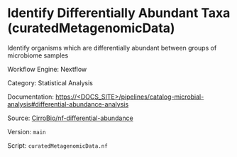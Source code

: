 # Identify Differentially Abundant Taxa (curatedMetagenomicData)

Identify organisms which are differentially abundant between groups of microbiome samples


Workflow Engine: Nextflow


Category: Statistical Analysis


Documentation: [https://<DOCS_SITE>/pipelines/catalog-microbial-analysis#differential-abundance-analysis](https://<DOCS_SITE>/pipelines/catalog-microbial-analysis#differential-abundance-analysis)


Source: [CirroBio/nf-differential-abundance](CirroBio/nf-differential-abundance)


Version: `main`


Script: `curatedMetagenomicData.nf`
